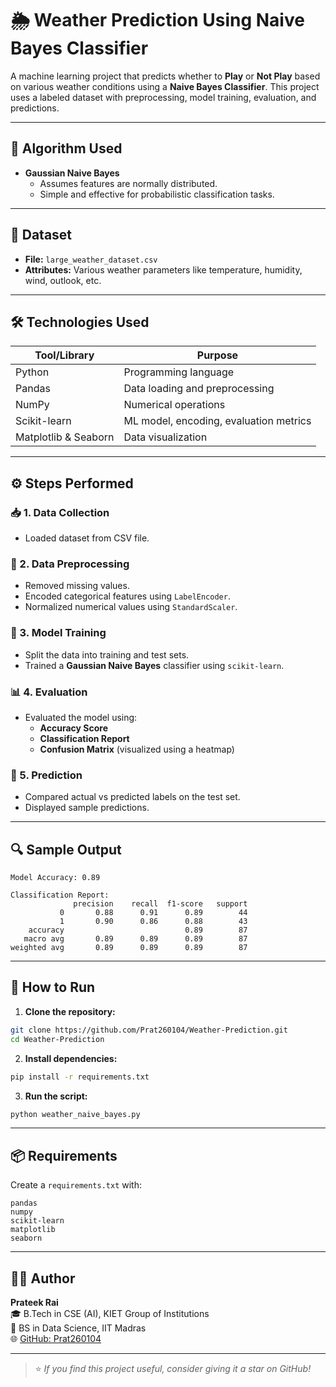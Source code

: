 # 🌦️ Weather Prediction Using Naive Bayes Classifier

A machine learning project that predicts whether to **Play** or **Not Play** based on various weather conditions using a **Naive Bayes Classifier**. This project uses a labeled dataset with preprocessing, model training, evaluation, and predictions.

---

## 🧠 Algorithm Used

- **Gaussian Naive Bayes**
  - Assumes features are normally distributed.
  - Simple and effective for probabilistic classification tasks.

---

## 📂 Dataset

- **File:** `large_weather_dataset.csv`
- **Attributes:** Various weather parameters like temperature, humidity, wind, outlook, etc.

---

## 🛠️ Technologies Used

| Tool/Library         | Purpose                                  |
|----------------------|------------------------------------------|
| Python               | Programming language                     |
| Pandas               | Data loading and preprocessing           |
| NumPy                | Numerical operations                     |
| Scikit-learn         | ML model, encoding, evaluation metrics   |
| Matplotlib & Seaborn | Data visualization                       |

---

## ⚙️ Steps Performed

### 📥 1. Data Collection

- Loaded dataset from CSV file.

### 🧹 2. Data Preprocessing

- Removed missing values.
- Encoded categorical features using `LabelEncoder`.
- Normalized numerical values using `StandardScaler`.

### 🤖 3. Model Training

- Split the data into training and test sets.
- Trained a **Gaussian Naive Bayes** classifier using `scikit-learn`.

### 📊 4. Evaluation

- Evaluated the model using:
  - **Accuracy Score**
  - **Classification Report**
  - **Confusion Matrix** (visualized using a heatmap)

### 🔮 5. Prediction

- Compared actual vs predicted labels on the test set.
- Displayed sample predictions.

---

## 🔍 Sample Output

```
Model Accuracy: 0.89

Classification Report:
              precision    recall  f1-score   support
           0       0.88      0.91      0.89        44
           1       0.90      0.86      0.88        43
    accuracy                           0.89        87
   macro avg       0.89      0.89      0.89        87
weighted avg       0.89      0.89      0.89        87
```

---

## 📌 How to Run

1. **Clone the repository:**

```bash
git clone https://github.com/Prat260104/Weather-Prediction.git
cd Weather-Prediction
```

2. **Install dependencies:**

```bash
pip install -r requirements.txt
```

3. **Run the script:**

```bash
python weather_naive_bayes.py
```

---

## 📦 Requirements

Create a `requirements.txt` with:

```
pandas
numpy
scikit-learn
matplotlib
seaborn
```

---

## 👨‍💻 Author

**Prateek Rai**  
🎓 B.Tech in CSE (AI), KIET Group of Institutions  
📘 BS in Data Science, IIT Madras  
🌐 [GitHub: Prat260104](https://github.com/Prat260104)

---

> ⭐ *If you find this project useful, consider giving it a star on GitHub!*
